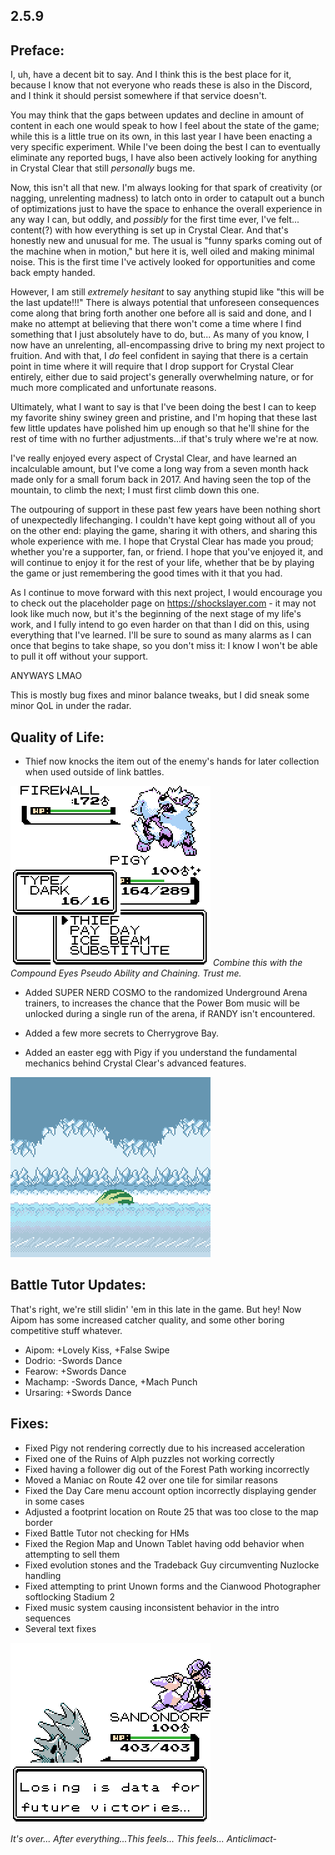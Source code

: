 2.5.9
--------------
## Preface:

I, uh, have a decent bit to say. And I think this is the best place for it, because I know that not everyone who reads these is also in the Discord, and I think it should persist somewhere if that service doesn't.

You may think that the gaps between updates and decline in amount of content in each one would speak to how I feel about the state of the game; while this is a little true on its own, in this last year I have been enacting a very specific experiment. While I've been doing the best I can to eventually eliminate any reported bugs, I have also been actively looking for anything in Crystal Clear that still _personally_ bugs me.

Now, this isn't all that new. I'm always looking for that spark of creativity (or nagging, unrelenting madness) to latch onto in order to catapult out a bunch of optimizations just to have the space to enhance the overall experience in any way I can, but oddly, and _possibly_ for the first time ever, I've felt... content(?) with how everything is set up in Crystal Clear. And that's honestly new and unusual for me. The usual is "funny sparks coming out of the machine when in motion," but here it is, well oiled and making minimal noise. This is the first time I've actively looked for opportunities and come back empty handed.

However, I am still _extremely_ _hesitant_ to say anything stupid like "this will be the last update!!!" There is always potential that unforeseen consequences come along that bring forth another one before all is said and done, and I make no attempt at believing that there won't come a time where I find something that I just absolutely have to do, but... As many of you know, I now have an unrelenting, all-encompassing drive to bring my next project to fruition. And with that, I _do_ feel confident in saying that there is a certain point in time where it will require that I drop support for Crystal Clear entirely, either due to said project's generally overwhelming nature, or for much more complicated and unfortunate reasons.

Ultimately, what I want to say is that I've been doing the best I can to keep my favorite shiny swiney green and pristine, and I'm hoping that these last few little updates have polished him up enough so that he'll shine for the rest of time with no further adjustments...if that's truly where we're at now. 

I've really enjoyed every aspect of Crystal Clear, and have learned an incalculable amount, but I've come a long way from a seven month hack made only for a small forum back in 2017. And having seen the top of the mountain, to climb the next; I must first climb down this one. 

The outpouring of support in these past few years have been nothing short of unexpectedly lifechanging. I couldn't have kept going without all of you on the other end: playing the game, sharing it with others, and sharing this whole experience with me. I hope that Crystal Clear has made you proud; whether you're a supporter, fan, or friend. I hope that you've enjoyed it, and will continue to enjoy it for the rest of your life, whether that be by playing the game or just remembering the good times with it that you had.

As I continue to move forward with this next project, I would encourage you to check out the placeholder page on <https://shockslayer.com> - it may not look like much now, but it's the beginning of the next stage of my life's work, and I fully intend to go even harder on that than I did on this, using everything that I've learned. I'll be sure to sound as many alarms as I can once that begins to take shape, so you don't miss it: I know I won't be able to pull it off without your support.

ANYWAYS LMAO

This is mostly bug fixes and minor balance tweaks, but I did sneak some minor QoL in under the radar. 

## Quality of Life:

 - Thief now knocks the item out of the enemy's hands for later collection when used outside of link battles.

![](images/2_5_9_Changelog/image_1.gif)
*Combine this with the Compound Eyes Pseudo Ability and Chaining. Trust me.*

 - Added SUPER NERD COSMO to the randomized Underground Arena trainers, to increases the chance that the Power Bom music will be unlocked during a single run of the arena, if RANDY isn't encountered.

 - Added a few more secrets to Cherrygrove Bay.

 - Added an easter egg with Pigy if you understand the fundamental mechanics behind Crystal Clear's advanced features.

![](images/2_5_9_Changelog/image_2.gif)

## Battle Tutor Updates:

That's right, we're still slidin' 'em in this late in the game. But hey! Now Aipom has some increased catcher quality, and some other boring competitive stuff whatever.

 - Aipom: +Lovely Kiss, +False Swipe
 - Dodrio: -Swords Dance
 - Fearow: +Swords Dance
 - Machamp: -Swords Dance, +Mach Punch
 - Ursaring: +Swords Dance

## Fixes:
 - Fixed Pigy not rendering correctly due to his increased acceleration
 - Fixed one of the Ruins of Alph puzzles not working correctly
 - Fixed having a follower dig out of the Forest Path working incorrectly
 - Moved a Maniac on Route 42 over one tile for similar reasons
 - Fixed the Day Care menu account option incorrectly displaying gender in some cases
 - Adjusted a footprint location on Route 25 that was too close to the map border
 - Fixed Battle Tutor not checking for HMs
 - Fixed the Region Map and Unown Tablet having odd behavior when attempting to sell them
 - Fixed evolution stones and the Tradeback Guy circumventing Nuzlocke handling
 - Fixed attempting to print Unown forms and the Cianwood Photographer softlocking Stadium 2
 - Fixed music system causing inconsistent behavior in the intro sequences
 - Several text fixes
 
![](images/2_5_9_Changelog/image_1a.gif)
 
*It's over... After everything...This feels... This feels... Anticlimact-*